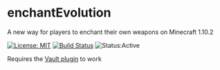 # enchantEvolution
A new way for players to enchant their own weapons on Minecraft 1.10.2

[![License: MIT](https://img.shields.io/badge/License-MIT-yellow.svg)](https://opensource.org/licenses/MIT) [![Build Status](https://travis-ci.org/Penaz91/enchantEvolution.svg?branch=master)](https://travis-ci.org/Penaz91/enchantEvolution) ![Status:Active](https://img.shields.io/badge/Project_Status-Active-brightgreen.svg)

Requires the [Vault plugin](https://www.spigotmc.org/resources/vault.41918/) to work
